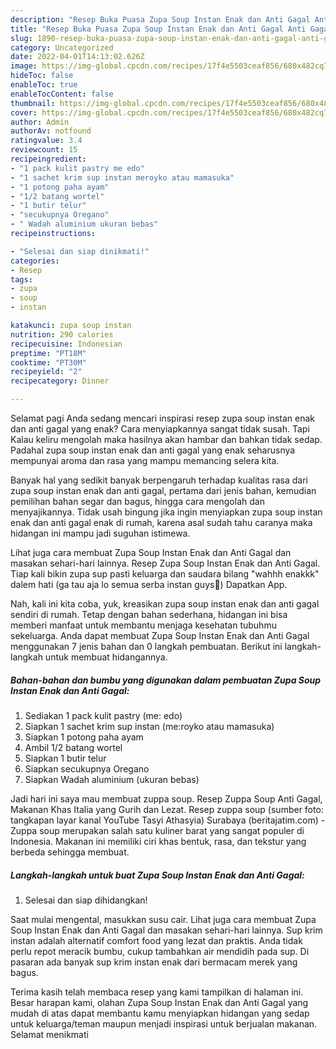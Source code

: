```yaml
---
description: "Resep Buka Puasa Zupa Soup Instan Enak dan Anti Gagal Anti Gagal"
title: "Resep Buka Puasa Zupa Soup Instan Enak dan Anti Gagal Anti Gagal"
slug: 1890-resep-buka-puasa-zupa-soup-instan-enak-dan-anti-gagal-anti-gagal
category: Uncategorized
date: 2022-04-01T14:13:02.626Z
image: https://img-global.cpcdn.com/recipes/17f4e5503ceaf856/680x482cq70/zupa-soup-instan-enak-dan-anti-gagal-foto-resep-utama.jpg
hideToc: false
enableToc: true
enableTocContent: false
thumbnail: https://img-global.cpcdn.com/recipes/17f4e5503ceaf856/680x482cq70/zupa-soup-instan-enak-dan-anti-gagal-foto-resep-utama.jpg
cover: https://img-global.cpcdn.com/recipes/17f4e5503ceaf856/680x482cq70/zupa-soup-instan-enak-dan-anti-gagal-foto-resep-utama.jpg
author: Admin
authorAv: notfound
ratingvalue: 3.4
reviewcount: 15
recipeingredient:
- "1 pack kulit pastry me edo"
- "1 sachet krim sup instan meroyko atau mamasuka"
- "1 potong paha ayam"
- "1/2 batang wortel"
- "1 butir telur"
- "secukupnya Oregano"
- " Wadah aluminium ukuran bebas"
recipeinstructions:

- "Selesai dan siap dinikmati!"
categories:
- Resep
tags:
- zupa
- soup
- instan

katakunci: zupa soup instan 
nutrition: 290 calories
recipecuisine: Indonesian
preptime: "PT18M"
cooktime: "PT30M"
recipeyield: "2"
recipecategory: Dinner

---
```



Selamat pagi Anda sedang mencari inspirasi resep zupa soup instan enak dan anti gagal yang enak? Cara menyiapkannya sangat tidak susah. Tapi Kalau keliru mengolah maka hasilnya akan hambar dan bahkan tidak sedap. Padahal zupa soup instan enak dan anti gagal yang enak seharusnya mempunyai aroma dan rasa yang mampu memancing selera kita.


Banyak hal yang sedikit banyak berpengaruh terhadap kualitas rasa dari zupa soup instan enak dan anti gagal, pertama dari jenis bahan, kemudian pemilihan bahan segar dan bagus, hingga cara mengolah dan menyajikannya. Tidak usah bingung jika ingin menyiapkan zupa soup instan enak dan anti gagal enak di rumah, karena asal sudah tahu caranya maka hidangan ini mampu jadi suguhan istimewa.

Lihat juga cara membuat Zupa Soup Instan Enak dan Anti Gagal dan masakan sehari-hari lainnya. Resep Zupa Soup Instan Enak dan Anti Gagal. Tiap kali bikin zupa sup pasti keluarga dan saudara bilang &#34;wahhh enakkk&#34; dalem hati (ga tau aja lo semua serba instan guys🤣) Dapatkan App.


Nah, kali ini kita coba, yuk, kreasikan zupa soup instan enak dan anti gagal sendiri di rumah. Tetap dengan bahan sederhana, hidangan ini bisa memberi manfaat untuk membantu menjaga kesehatan tubuhmu sekeluarga. Anda dapat membuat Zupa Soup Instan Enak dan Anti Gagal menggunakan 7 jenis bahan dan 0 langkah pembuatan. Berikut ini langkah-langkah untuk membuat hidangannya.

<!--inarticleads1-->

##### Bahan-bahan dan bumbu yang digunakan dalam pembuatan Zupa Soup Instan Enak dan Anti Gagal:

1. Sediakan 1 pack kulit pastry (me: edo)
1. Siapkan 1 sachet krim sup instan (me:royko atau mamasuka)
1. Siapkan 1 potong paha ayam
1. Ambil 1/2 batang wortel
1. Siapkan 1 butir telur
1. Siapkan secukupnya Oregano
1. Siapkan  Wadah aluminium (ukuran bebas)


Jadi hari ini saya mau membuat zuppa soup. Resep Zuppa Soup Anti Gagal, Makanan Khas Italia yang Gurih dan Lezat. Resep zuppa soup (sumber foto: tangkapan layar kanal YouTube Tasyi Athasyia) Surabaya (beritajatim.com) - Zuppa soup merupakan salah satu kuliner barat yang sangat populer di Indonesia. Makanan ini memiliki ciri khas bentuk, rasa, dan tekstur yang berbeda sehingga membuat. 

<!--inarticleads2-->

##### Langkah-langkah untuk buat Zupa Soup Instan Enak dan Anti Gagal:


1. Selesai dan siap dihidangkan!

Saat mulai mengental, masukkan susu cair. Lihat juga cara membuat Zupa Soup Instan Enak dan Anti Gagal dan masakan sehari-hari lainnya. Sup krim instan adalah alternatif comfort food yang lezat dan praktis. Anda tidak perlu repot meracik bumbu, cukup tambahkan air mendidih pada sup. Di pasaran ada banyak sup krim instan enak dari bermacam merek yang bagus. 

Terima kasih telah membaca resep yang kami tampilkan di halaman ini. Besar harapan kami, olahan Zupa Soup Instan Enak dan Anti Gagal yang mudah di atas dapat membantu kamu menyiapkan hidangan yang sedap untuk keluarga/teman maupun menjadi inspirasi untuk berjualan makanan. Selamat menikmati
